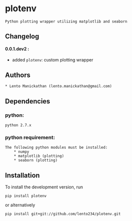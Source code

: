 plotenv
=======

    Python plotting wrapper utilizing matplotlib and seaborn

Changelog
---------

#### 0.0.1.dev2 :

- added `plotenv`: custom plotting wrapper

Authors
-------

    * Lento Manickathan (lento.manickathan@gmail.com)

Dependencies
------------

### python:
    python 2.7.x

### python requirement:
    The following python modules must be installed:
        * numpy
        * matplotlib (plotting)
        * seaborn (plotting)

Installation
------------

To install the development version, run

    pip install plotenv

or alternatively

    pip install git+git://github.com/lento234/plotenv.git
